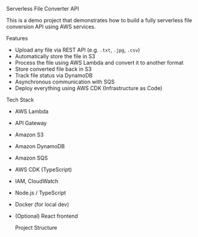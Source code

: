 Serverless File Converter API

This is a demo project that demonstrates how to build a fully serverless file conversion API using AWS services.

 Features

- Upload any file via REST API (e.g. `.txt`, `.jpg`, `.csv`)
- Automatically store the file in S3
- Process the file using AWS Lambda and convert it to another format
- Store converted file back in S3
- Track file status via DynamoDB
- Asynchronous communication with SQS
- Deploy everything using AWS CDK (Infrastructure as Code)


 Tech Stack

- AWS Lambda
- API Gateway
- Amazon S3
- Amazon DynamoDB
- Amazon SQS
- AWS CDK (TypeScript)
- IAM, CloudWatch
- Node.js / TypeScript
- Docker (for local dev)
- (Optional) React frontend



  Project Structure

